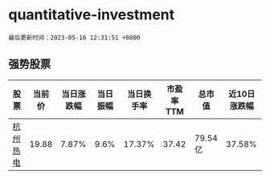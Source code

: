 # quantitative-investment

`最后更新时间：2023-05-16 12:31:51 +0800`

## 强势股票

|股票|当前价|当日涨跌幅|当日振幅|当日换手率|市盈率TTM|总市值|近10日涨跌幅|
|----|----|----|----|----|----|----|----|
|[杭州热电](https://xueqiu.com/S/SH605011)|19.88|7.87%|9.6%|17.37%|37.42|79.54亿|37.58%|
